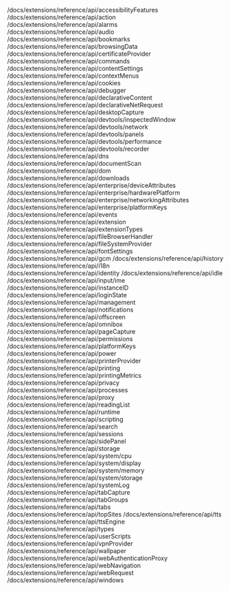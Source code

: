 /docs/extensions/reference/api/accessibilityFeatures /docs/extensions/reference/api/action /docs/extensions/reference/api/alarms /docs/extensions/reference/api/audio /docs/extensions/reference/api/bookmarks /docs/extensions/reference/api/browsingData /docs/extensions/reference/api/certificateProvider /docs/extensions/reference/api/commands /docs/extensions/reference/api/contentSettings /docs/extensions/reference/api/contextMenus /docs/extensions/reference/api/cookies /docs/extensions/reference/api/debugger /docs/extensions/reference/api/declarativeContent /docs/extensions/reference/api/declarativeNetRequest /docs/extensions/reference/api/desktopCapture /docs/extensions/reference/api/devtools/inspectedWindow /docs/extensions/reference/api/devtools/network /docs/extensions/reference/api/devtools/panels /docs/extensions/reference/api/devtools/performance /docs/extensions/reference/api/devtools/recorder /docs/extensions/reference/api/dns /docs/extensions/reference/api/documentScan /docs/extensions/reference/api/dom /docs/extensions/reference/api/downloads /docs/extensions/reference/api/enterprise/deviceAttributes /docs/extensions/reference/api/enterprise/hardwarePlatform /docs/extensions/reference/api/enterprise/networkingAttributes /docs/extensions/reference/api/enterprise/platformKeys /docs/extensions/reference/api/events /docs/extensions/reference/api/extension /docs/extensions/reference/api/extensionTypes /docs/extensions/reference/api/fileBrowserHandler /docs/extensions/reference/api/fileSystemProvider /docs/extensions/reference/api/fontSettings /docs/extensions/reference/api/gcm /docs/extensions/reference/api/history /docs/extensions/reference/api/i18n /docs/extensions/reference/api/identity /docs/extensions/reference/api/idle /docs/extensions/reference/api/input/ime /docs/extensions/reference/api/instanceID /docs/extensions/reference/api/loginState /docs/extensions/reference/api/management /docs/extensions/reference/api/notifications /docs/extensions/reference/api/offscreen /docs/extensions/reference/api/omnibox /docs/extensions/reference/api/pageCapture /docs/extensions/reference/api/permissions /docs/extensions/reference/api/platformKeys /docs/extensions/reference/api/power /docs/extensions/reference/api/printerProvider /docs/extensions/reference/api/printing /docs/extensions/reference/api/printingMetrics /docs/extensions/reference/api/privacy /docs/extensions/reference/api/processes /docs/extensions/reference/api/proxy /docs/extensions/reference/api/readingList /docs/extensions/reference/api/runtime /docs/extensions/reference/api/scripting /docs/extensions/reference/api/search /docs/extensions/reference/api/sessions /docs/extensions/reference/api/sidePanel /docs/extensions/reference/api/storage /docs/extensions/reference/api/system/cpu /docs/extensions/reference/api/system/display /docs/extensions/reference/api/system/memory /docs/extensions/reference/api/system/storage /docs/extensions/reference/api/systemLog /docs/extensions/reference/api/tabCapture /docs/extensions/reference/api/tabGroups /docs/extensions/reference/api/tabs /docs/extensions/reference/api/topSites /docs/extensions/reference/api/tts /docs/extensions/reference/api/ttsEngine /docs/extensions/reference/api/types /docs/extensions/reference/api/userScripts /docs/extensions/reference/api/vpnProvider /docs/extensions/reference/api/wallpaper /docs/extensions/reference/api/webAuthenticationProxy /docs/extensions/reference/api/webNavigation /docs/extensions/reference/api/webRequest /docs/extensions/reference/api/windows